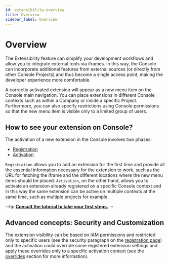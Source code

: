 ```yaml
---
id: extensibility-overview
title: Overview
sidebar_label: Overview
---
```

# Overview

The Extensibility feature can simplify your development workflows and allow you to integrate external tools via iframes. In this way, the Console can incorporate additional features from external sources (or directly from other Console Projects) and thus become a single access point, making the developer experience more comfortable.

A correctly activated extension will appear as a new menu item on the Console main navigation. You can place extensions in different Console contexts such as within a Company or inside a specific Project. Furthermore, you can also specify restrictions using Console permissions so that the new menu item is visible only to a limited group of users.

## How to see your extension on Console?

The activation of a new extension in the Console involves two phases:

- [Registration](/products/console/console-extensibility/registration.md)
- [Activation](/products/console/console-extensibility/activation.md)

`Registration` allows you to add an extension for the first time and provide all the essential information necessary for the extension to work, such as the URL for fetching the iframe and the different locations where the new menu items should be placed.
`Activation`, on the other hand, allows you to activate an extension already registered on a specific Console context and in this way the same extension can be active on multiple contexts at the same time, such as multiple projects for example.

:::tip
**[Consult the tutorial to take your first steps.](/products/console/tutorials/create-extension.md)**
:::

## Advanced concepts: Security and Customization

The extension visibility can be based on IAM permissions and restricted only to specific users (see the security paragraph on the [registration page](/products/console/console-extensibility/registration.md#how-to-restrict-the-extension-usage)) and the activation could override some registered extension settings and apply these overrides only to a specific activation context (see the [overrides](/products/console/console-extensibility/activation.md#overrides) section for more information).   